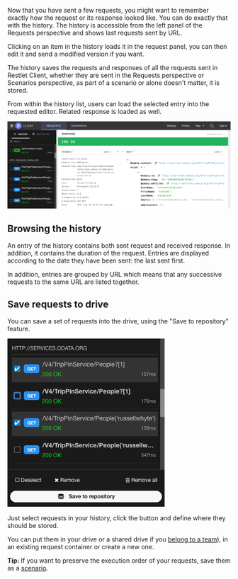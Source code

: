 Now that you have sent a few requests, you might want to remember exactly how the request or its response looked like. You can do exactly that with the history. The history is accessible from the left panel of the Requests perspective and shows last requests sent by URL. 

Clicking on an item in the history loads it in the request panel, you can then edit it and send a modified version if you want.

The history saves the requests and responses of all the requests sent in Restlet Client, whether they are sent in the Requests perspective or Scenarios perspective, as part of a scenario or alone doesn't matter, it is stored. 

From within the history list, users can load the selected entry into the requested editor. Related response is loaded as well.

<!-- IN SCREENSHOT: HEADER | RP_HISTORY_LEFT | RP_RESPONSE -->
![History](images/restlet-client-history.png)

<a class="anchor" name="browsing-the-history"></a>
## Browsing the history

An entry of the history contains both sent request and received response. In addition, it contains the duration of the request.
Entries are displayed according to the date they have been sent: the last sent first.

In addition, entries are grouped by URL which means that any successive requests to the same URL are listed together.

<a class="anchor" name="save-requests-to-drive"></a>
## Save requests to drive

You can save a set of requests into the drive, using the "Save to repository" feature.

<!-- IN SCREENSHOT: RP_HISTORY_LEFT -->
![Save to repository](images/restlet-client-save-to-repo.png)

Just select requests in your history, click the button and define where they should be stored.

You can put them in your drive or a shared drive if you [belong to a team](../collaborate/team_owner)), in an existing request container or create a new one. 

__Tip:__ If you want to preserve the execution order of your requests, save them as a [scenario](../test/chain-requests).
